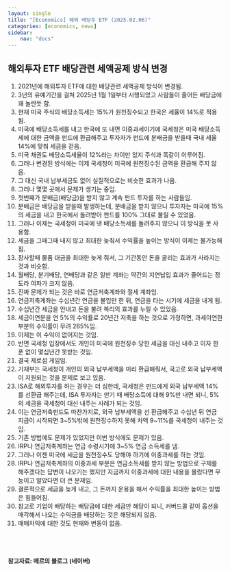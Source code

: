 ```yaml
---
layout: single
title: "[Economics] 해외 배당주 ETF (2025.02.06)"
categories: [economics, news]
sidebar:
    nav: "docs"
---
```


## 해외투자 ETF 배당관련 세액공제 방식 변경
1. 2021년에 해외투자 ETF에 대한 배당관련 세액공제 방식이 변경됨.
1. 3년의 유예기간을 걸쳐 2025년 1월 1일부터 시행되었고 사람들이 줄어든 배당금에 꽤 놀란듯 함.
1. 현재 미국 주식의 배당소득세는 15%가 원천징수되고 한국은 세율이 14%로 적용됨.
1. 미국에 배당소득세를 내고 한국에 또 내면 이중과세이기에 국세청은 미국 배당소득세에 대한 금액을 펀드에 환급해주고 투자자가 펀드에 분배금을 받을때 국내 세율 14%에 맞춰 세금을 걷음.
1. 미국 채권도 배당소득세율이 12%라는 차이만 있지 주식과 똑같이 이루어짐.
1. 그러나 변경된 방식에는 이제 국세청이 미국에 원천징수된 금액을 환급해 주지 않음.
1. 그 대신 국내 납부세금도 없어 실질적으로는 비슷한 효과가 나옴.
1. 그러나 몇몇 곳에서 문제가 생기는 중임.
1. 첫번째가 분배금(배당금)을 받지 않고 계속 펀드 투자를 하는 사람들임.
1. 분배금은 배당금을 받을때 발생하는데, 분배금을 받지 않으니 투자자는 미국에 15%의 세금을 내고 한국에서 돌려받아 펀드를 100% 그대로 불릴 수 있었음.
1. 그러나 이제는 국세청이 미국에 낸 배당소득세를 돌려주지 않으니 이 방식을 못 사용함.
1. 세금을 그때그때 내지 않고 최대한 늦춰서 수익률을 높이는 방식이 이제는 불가능해짐.
1. 장사할때 물품 대금을 최대한 늦게 줘서, 그 기간동안 돈을 굴리는 효과가 사라지는 것과 비슷함.
1. 월배당, 분기배당, 연배당과 같은 일반 계좌는 약간의 지연납입 효과가 줄어드는 정도라 여파가 크지 않음.
1. 진짜 문제가 되는 것은 바로 연금저축계좌와 절세 계좌임.
1. 연금저축계좌는 수십년간 연금을 불입만 한 뒤, 연금을 타는 시기에 세금을 내게 됨.
1. 수십년간 세금을 안내고 돈을 불려 복리의 효과를 누릴 수 있었음.
1. 세금이연분을 연 5%의 수익률로 20년간 저축을 하는 것으로 가정하면, 과세이연한 부분의 수익률이 무려 265%임.
1. 이제는 이 수익이 없어지는 것임.
1. 반면 국세청 입장에서도 개인이 미국에 원천징수 당한 세금을 대신 내주고 이자 한 푼 없이 몇십년간 못받는 것임.
1. 결국 제로섬 게임임.
1. 기재부는 국세청이 개인의 외국 납부세액을 미리 환급해줘서, 국고로 외국 납부세액이 지원되는 것을 문제로 보고 있음.
1. ISA로 해외투자를 하는 경우는 더 심한데, 국세청은 펀드에게 외국 납부세액 14%를 선환급 해주는데, ISA 투자자는 만기 때 배당소득에 대해 9%만 내면 되니, 5%의 세금을 국세청이 대신 내주는 사례가 되는 것임.
1. 이는 연금저축펀드도 마찬가지로, 외국 납부세액을 선 환급해주고 수십년 뒤 연금 지급이 시작되면 3~5%밖에 원천징수하지 못해 차액 9~11%를 국세청이 내주는 것임.
1. 기존 방법에도 문제가 있었지만 이번 방식에도 문제가 있음.
1. IRP나 연금저축계좌는 연금 수령시기에 3~5% 연금 소득세를 냄.
1. 그러나 이젠 미국에 세금을 원천징수도 당해야 하기에 이중과세를 하는 것임.
1. IRP나 연금저축계좌의 이중과세 부분은 연금소득세를 받지 않는 방법으로 구제를 해주겠다는 답변이 나오기는 했지만 지금까지 이중과세에 대한 내용을 몰랐다면 무능이고 알았다면 더 큰 문제임.
1. 결론적으로 세금을 늦게 내고, 그 돈까지 운용을 해서 수익률을 최대한 높이는 방법은 힘들어짐.
1. 참고로 기업이 배당하는 배당금에 대한 세금만 해당이 되니, 커버드콜 같이 옵션을 매각해서 나오는 수익금을 배당하는 것은 해당되지 않음.
1. 매매차익에 대한 것도 현재와 변동이 없음.



<br/>
<br/>

#### 참고자료: 메르의 블로그 (네이버) 